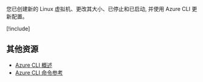 您已创建新的 Linux 虚拟机、更改其大小、已停止和已启动, 并使用 Azure CLI 更新配置。

<!-- Cleanup sandbox -->
[!include[](../../../includes/azure-sandbox-cleanup.md)]

## <a name="additional-resources"></a>其他资源

- [Azure CLI 概述](https://docs.microsoft.com/cli/azure/?view=azure-cli-latest)
- [Azure CLI 命令参考](https://docs.microsoft.com/cli/azure/reference-index?view=azure-cli-latest)
